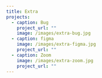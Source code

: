 ```yaml
---
title: Extra
projects:
  - caption: Bug
    project_url: ""
    image: /images/extra-bug.jpg
  - caption: figma
    image: /images/extra-figma.jpg
    project_url: ""
  - caption: Zoom
    image: /images/extra-zoom.jpg
    project_url: ""
---
```

